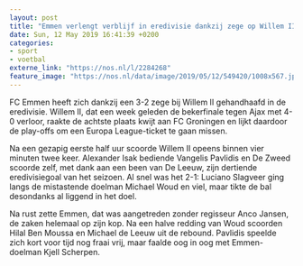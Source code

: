 ```yaml
---
layout: post
title: "Emmen verlengt verblijf in eredivisie dankzij zege op Willem II"
date: Sun, 12 May 2019 16:41:39 +0200
categories: 
- sport 
- voetbal 
externe_link: "https://nos.nl/l/2284268"
feature_image: "https://nos.nl/data/image/2019/05/12/549420/1008x567.jpg"
---
```


<p>FC Emmen heeft zich dankzij een 3-2 zege bij Willem II gehandhaafd in de eredivisie. Willem II, dat een week geleden de bekerfinale tegen Ajax met 4-0 verloor, raakte de achtste plaats kwijt aan FC Groningen en lijkt daardoor de play-offs om een Europa League-ticket te gaan missen.</p>
<p>Na een gezapig eerste half uur scoorde Willem II opeens binnen vier minuten twee keer. Alexander Isak bediende Vangelis Pavlidis en De Zweed scoorde zelf, met dank aan een been van De Leeuw, zijn dertiende eredivisiegoal van het seizoen. Al snel was het 2-1: Luciano Slagveer ging langs de mistastende doelman Michael Woud en viel, maar tikte de bal desondanks al liggend in het doel.</p>
<p>Na rust zette Emmen, dat was aangetreden zonder regisseur Anco Jansen, de zaken helemaal op zijn kop. Na een halve redding van Woud scoorden Hilal Ben Moussa en Michael de Leeuw uit de rebound. Pavlidis speelde zich kort voor tijd nog fraai vrij, maar faalde oog in oog met Emmen-doelman Kjell Scherpen.</p>
